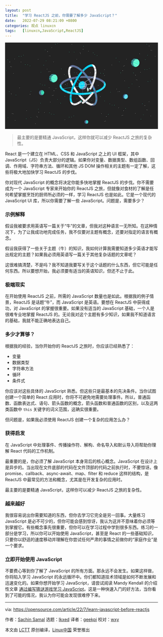 ```yaml
---
layout: post
title:	"学习 ReactJS 之前，你需要了解多少 JavaScript？"
date:	2022-07-29 08:21:09 +0800 
categories:	观点 linuxcn 
tags:	[linuxcn,JavaScript,ReactJS]
---
```



![](/Asserts/Images/album/202207/29/082104d5zn1xn77r1n8p1n.jpg)



> 
> 最主要的是要精通 JavaScript，这样你就可以减少 ReactJS 之旅的复杂性。
> 
> 
> 


React 是一个建立在 HTML、CSS 和 JavaScript 之上的 UI 框架，其中 JavaScript（JS）负责大部分的逻辑。如果你对变量、数据类型、数组函数、回调、作用域、字符串方法、循环和其他 JS DOM 操作相关的主题有一定了解，这些将极大地加快学习 ReactJS 的步伐。


你对现代 JavaScript 的概念将决定你能多快地掌握 ReactJS 的步伐。你不需要成为一个 JavaScript 专家来开始你的 ReactJS 之旅，但就像对食材的了解是任何希望掌握烹饪的厨师所必须的一样，学习 ReactJS 也是如此。它是一个现代的 JavaScript UI 库，所以你需要了解一些 JavaScript。问题是，需要多少？


### 示例解释


假设我被要求用英语写一篇关于“牛”的文章，但我对这种语言一无所知。在这种情况下，为了让我成功地完成任务，我不仅要对主题有概念，还要对指定的语言有概念。


假设我获得了一些关于主题（牛）的知识，我如何计算我需要知道多少英语才能写出规定的主题？如果我必须用英语写一篇关于其他复杂话题的文章呢？


这很难搞清楚，不是吗？我不知道我要写关于这个话题的什么东西，但它可能是任何东西。所以要想开始，我必须要有适当的英语知识，但还不止于此。


### 极端现实


在开始使用 ReactJS 之前，所需的 JavaScript 数量也是如此。根据我的例子情景，ReactJS 是话题“牛”，而 JavaScript 是英语。要想在 ReactJS 中获得成功，对 JavaScript 的掌握很重要。如果没有适当的 JavaScript 基础，一个人是很难专业地掌握 ReactJS 的。无论我对这个主题有多少知识，如果我不知道语言的基础，我就不能正确地表达自己。


### 多少才算够？


根据我的经验，当你开始你的 ReactJS 之旅时，你应该已经熟悉了：


* 变量
* 数据类型
* 字符串方法
* 循环
* 条件式


你应该对这些具体的 JavaScript 熟悉。但这些只是最基本的先决条件。当你试图创建一个简单的 React 应用时，你将不可避免地需要处理事件。所以，普通函数、函数表达式、语句、箭头函数的概念，箭头函数和普通函数的区别，以及这两类函数中 `this` 关键字的词义范围，这确实很重要。


但问题是，如果我必须使用 ReactJS 创建一个复杂的应用怎么办？


### 获得启发


在 JavaScript 中处理事件、传播操作符、解构、命名导入和默认导入将帮助你理解 React 代码的工作机制。


最重要的是，你必须了解 JavaScript 本身背后的核心概念。JavaScript 在设计上是异步的。当出现在文件底部的代码在文件顶部的代码之前执行时，不要惊讶。像 promise、callback、async-await、map、filter 和 reduce 这样的结构，是 ReactJS 中最常见的方法和概念，尤其是在开发复杂的应用时。


最主要的是要精通 JavaScript，这样你可以减少 ReactJS 之旅的复杂性。


### 越来越好


我很容易说出你需要知道的东西，但你去学习它完全是另一回事。大量练习 JavaScript 是必不可少的，但你可能会感到惊讶，我认为这并不意味着你必须等到掌握它。有些概念事先很重要，但你可以在学习过程中学到很多东西。练习的一部分是学习，所以你可以开始使用 JavaScript，甚至是 React 的一些基础知识，只要你以舒适的速度移动并理解在你尝试任何严肃的事情之前做你的“家庭作业”是一个要求。


### 立即开始使用 JavaScript


不要费心等到你了解了 JavaScript 的所有方面。那永远不会发生。如果这样做，你将陷入学习 JavaScript 的永远循环中。你们都知道技术领域是如何不断发展和迅速变化的。如果你想开始学习 JavaScript，请尝试阅读 Mandy Kendall 的介绍性文章 [通过编写猜谜游戏学习 JavaScript](https://opensource.com/article/21/1/learn-javascript)。这是一种快速入门的好方法，当你看到了可能的情况，我认为你可能会发现很难停下来。




---


via: <https://opensource.com/article/22/7/learn-javascript-before-reactjs>


作者：[Sachin Samal](https://opensource.com/users/sacsam005) 选题：[lkxed](https://github.com/lkxed) 译者：[geekpi](https://github.com/geekpi) 校对：[wxy](https://github.com/wxy)


本文由 [LCTT](https://github.com/LCTT/TranslateProject) 原创编译，[Linux中国](https://linux.cn/) 荣誉推出
